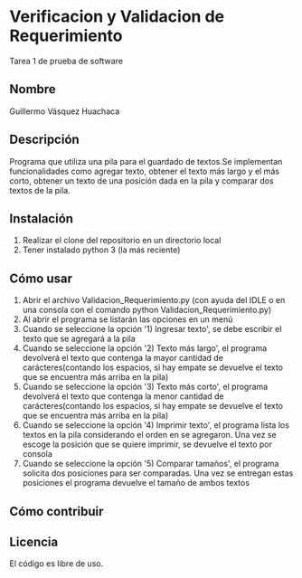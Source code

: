 # Verificacion y Validacion de Requerimiento
Tarea 1 de prueba de software
## Nombre
Guillermo Vásquez Huachaca
## Descripción
Programa que utiliza una pila para el guardado de textos.Se implementan funcionalidades como agregar texto, obtener el texto más largo y el más corto, obtener un texto de una posición dada en la pila y comparar dos textos de la pila.
## Instalación
<ol>
<li>Realizar el clone del repositorio en un directorio local</li>
<li>Tener instalado python 3 (la más reciente)</li>
</ol>

## Cómo usar
<ol>
<li>Abrir el archivo Validacion_Requerimiento.py (con ayuda del IDLE o en una consola con el comando python Validacion_Requerimiento.py)</li>
<li>Al abrir el programa se listarán las opciones en un menú</li>
<li>Cuando se seleccione la opción '1) Ingresar texto', se debe escribir el texto que se agregará a la pila</li>
<li>Cuando se seleccione la opción '2) Texto más largo', el programa devolverá el texto que contenga la mayor cantidad de carácteres(contando los espacios, si hay empate se devuelve el texto que se encuentra más arriba en la pila)</li>
<li>Cuando se seleccione la opción '3) Texto más corto', el programa devolverá el texto que contenga la menor cantidad de carácteres(contando los espacios, si hay empate se devuelve el texto que se encuentra más arriba en la pila)</li>
<li>Cuando se seleccione la opción '4) Imprimir texto', el programa lista los textos en la pila considerando el orden en se agregaron. Una vez se escoge la posición que se quiere imprimir, se devuelve el texto por consola</li>
<li>Cuando se seleccione la opción '5) Comparar tamaños', el programa solicita dos posiciones para ser comparadas. Una vez se entregan estas posiciones el programa devuelve el tamaño de ambos textos</li>
</ol>

## Cómo contribuir
## Licencia
El código es libre de uso.